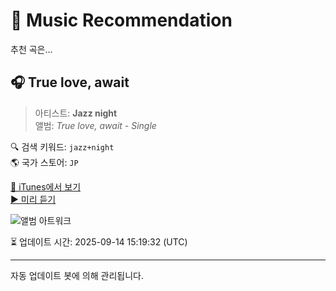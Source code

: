 
# 🎵 Music Recommendation

추천 곡은...

## 🎧 True love, await  
> 아티스트: **Jazz night**  
> 앨범: _True love, await - Single_  

🔍 검색 키워드: `jazz+night`  
🌎 국가 스토어: `JP`

[🔗 iTunes에서 보기](https://music.apple.com/jp/album/true-love-await/1820813684?i=1820813685&uo=4)  
[▶️ 미리 듣기](https://audio-ssl.itunes.apple.com/itunes-assets/AudioPreview211/v4/c7/34/e2/c734e22c-06a3-eaee-ed58-576e652ad855/mzaf_9822702410994129939.plus.aac.p.m4a)

![앨범 아트워크](https://is1-ssl.mzstatic.com/image/thumb/Music221/v4/93/c5/6a/93c56a4d-81a1-4731-31a7-d92699c37fcd/artwork.jpg/100x100bb.jpg)

⏳ 업데이트 시간: 2025-09-14 15:19:32 (UTC)

---
자동 업데이트 봇에 의해 관리됩니다.
